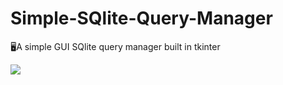 # Simple-SQlite-Query-Manager
🖥️A simple GUI SQlite query manager built in tkinter

![](github/bd_screen.png)

